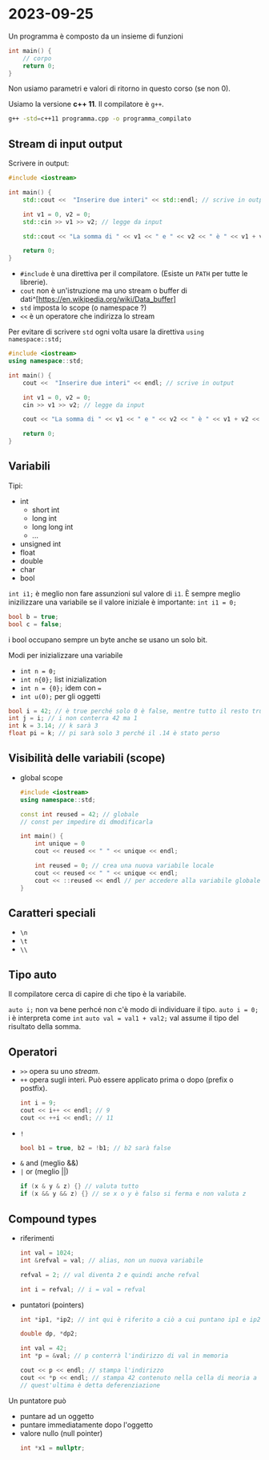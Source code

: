 # 2023-09-25

Un programma è composto da un insieme di funzioni

```c++
int main() {
    // corpo
    return 0;
}
```

Non usiamo parametri e valori di ritorno in questo corso (se non 0).

Usiamo la versione **c++ 11**. Il compilatore è `g++`.

```bash
g++ -std=c++11 programma.cpp -o programma_compilato
```

## Stream di input output

Scrivere in output:

```c++
#include <iostream>

int main() {
    std::cout <<  "Inserire due interi" << std::endl; // scrive in output

    int v1 = 0, v2 = 0;
    std::cin >> v1 >> v2; // legge da input

    std::cout << "La somma di " << v1 << " e " << v2 << " è " << v1 + v2 << std:endl;

    return 0;
}
```

- `#include` è una direttiva per il compilatore.
    (Esiste un `PATH` per tutte le librerie).
- `cout` non è un'istruzione ma uno stream o buffer di dati^[https://en.wikipedia.org/wiki/Data_buffer]
- `std` imposta lo scope (o namespace ?)
- `<<` è un operatore che indirizza lo stream

Per evitare di scrivere `std` ogni volta usare la direttiva `using namespace::std;`

```c++
#include <iostream>
using namespace::std;

int main() {
    cout <<  "Inserire due interi" << endl; // scrive in output

    int v1 = 0, v2 = 0;
    cin >> v1 >> v2; // legge da input

    cout << "La somma di " << v1 << " e " << v2 << " è " << v1 + v2 << endl;

    return 0;
}
```

## Variabili

Tipi:

- int
    - short int
    - long int
    - long long int
    - ...
- unsigned int
- float
- double
- char
- bool

`int i1;` è meglio non fare assunzioni sul valore di `i1`. È sempre meglio inizilizzare una variabile se il valore iniziale è importante: `int i1 = 0;`

```c++
bool b = true;
bool c = false;
```

i bool occupano sempre un byte anche se usano un solo bit.

Modi per inizializzare una variabile
- `int n = 0;`
- `int n{0};` list inizialization
- `int n = {0};` idem con `=`
- `int u(0);` per gli oggetti

```c++
bool i = 42; // è true perché solo 0 è false, mentre tutto il resto true
int j = i; // i non conterra 42 ma 1
int k = 3.14; // k sarà 3
float pi = k; // pi sarà solo 3 perché il .14 è stato perso
```

## Visibilità delle variabili (scope)

- global scope
    ```c++
    #include <iostream>
    using namespace::std;

    const int reused = 42; // globale
    // const per impedire di dmodificarla

    int main() {
        int unique = 0
        cout << reused << " " << unique << endl;

        int reused = 0; // crea una nuova variabile locale
        cout << reused << " " << unique << endl;
        cout << ::reused << endl // per accedere alla variabile globale
    }
    ```

## Caratteri speciali

- `\n` 
- `\t`
- `\\`

## Tipo auto

Il compilatore cerca di capire di che tipo è la variabile.

`auto i;` non va bene perhcé non c'è modo di individuare il tipo.
`auto i = 0;` i è interpreta come `int`
`auto val = val1 + val2;` val assume il tipo del risultato della somma.

## Operatori

- `>>` opera su uno *stream*.
- `++` opera sugli interi. Può essere applicato prima o dopo (prefix o postfix).
    ```cpp
    int i = 9;
    cout << i++ << endl; // 9
    cout << ++i << endl; // 11
    ```
- `!`
    ```cpp
    bool b1 = true, b2 = !b1; // b2 sarà false
    ```
- `&` and (meglio &&)
- `|` or (meglio ||)
    ```cpp
    if (x & y & z) {} // valuta tutto
    if (x && y && z) {} // se x o y è falso si ferma e non valuta z
    ```

## Compound types

- riferimenti
    ```cpp
    int val = 1024;
    int &refval = val; // alias, non un nuova variabile

    refval = 2; // val diventa 2 e quindi anche refval

    int i = refval; // i = val = refval
    ```
- puntatori (pointers)
    ```cpp
    int *ip1, *ip2; // int qui è riferito a ciò a cui puntano ip1 e ip2

    double dp, *dp2;

    int val = 42;
    int *p = &val; // p conterrà l'indirizzo di val in memoria

    cout << p << endl; // stampa l'indirizzo
    cout << *p << endl; // stampa 42 contenuto nella cella di meoria a cui punta *p
    // quest'ultima è detta deferenziazione
    ```

Un puntatore può
- puntare ad un oggetto
- puntare immediatamente dopo l'oggetto
- valore nullo (null pointer)
    ```cpp
    int *x1 = nullptr;
    ```

